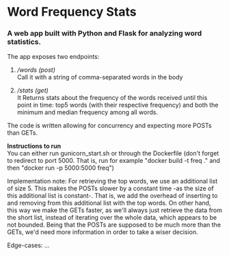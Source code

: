 # Word Frequency Stats

### A web app built with Python and Flask for analyzing word statistics.

The app exposes two endpoints:

1. _/words (post)_ </br>
Call it with a string of comma-separated words in the body</br>

2. _/stats (get)_ </br>
It Returns stats about the frequency of the words received until this point in time:
top5 words (with their respective frequency) and both the minimum and median frequency among all words.

The code is written allowing for concurrency and expecting more POSTs than GETs.


**Instructions to run**</br>
You can either run gunicorn_start.sh or through the Dockerfile (don't forget to redirect to port 5000. That is, run for example "docker build -t freq ." and then "docker run -p 5000:5000 freq")

Implementation note:
For retrieving the top words, we use an additional list of size 5. 
This makes the POSTs slower by a constant time -as the size of this additional list is constant-. 
That is, we add the overhead of inserting to and removing from this additional list with the top words. 
On other hand, this way we make the GETs faster, as we'll always just retrieve the data from the short list, instead
of iterating over the whole data, which appears to be not bounded.
Being that the POSTs are supposed to be much more than the GETs, we'd need more information in order to take a wiser decision.

Edge-cases:
...